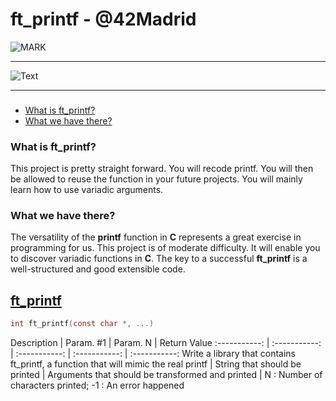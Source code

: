 # ft_printf - @42Madrid
![MARK](https://bitbucket.org/estina/42madrid-ft_printf/raw/77a469ea20ad85d49144aa9add3fe175029c919d/mark.png)

------------

![Text](https://bitbucket.org/estina/42madrid-ft_printf/raw/77a469ea20ad85d49144aa9add3fe175029c919d/details.png)

------------

### 
* [What is ft_printf?](#what-is-ft_printf)
* [What we have there?](#what-we-have-there)

### What is ft_printf?

This project is pretty straight forward. You will recode printf. You will then be allowed to reuse the function in your future projects. You will mainly learn how to use variadic arguments.

### What we have there?

The versatility of the **printf** function in **C** represents a great exercise in programming for us. This project is of moderate difficulty. It will enable you to discover variadic functions in **C**.
The key to a successful **ft_printf** is a well-structured and good extensible code.

## [ft_printf](ft_printf/ft_printf.c)

```C
int ft_printf(const char *, ...)
```

Description | Param. #1 | Param. N | Return Value
:-----------: | :-----------: | :-----------: | :-----------: | :-----------:
Write a library that contains ft_printf, a function that will mimic the real printf | String that should be printed | Arguments that should be transformed and printed | N : Number of characters printed; -1 : An error happened

[1]: https://www.42madrid.com/